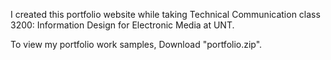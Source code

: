 I created this portfolio website while taking Technical Communication class 3200: Information Design for Electronic Media at UNT.

To view my portfolio work samples, Download "portfolio.zip".
